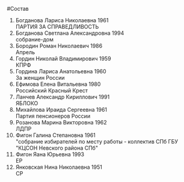 #Состав
1. Богданова Лариса Николаевна 1961   
    ПАРТИЯ ЗА СПРАВЕДЛИВОСТЬ
2. Богданова Светлана Александровна 1994   
    собрание-дом
3. Бородин Роман Николаевич 1986   
    Апрель
4. Гордин Николай Владимирович 1959   
    КПРФ
5. Гордина Лариса Анатольевна 1960   
    За женщин России
6. Ефимова Елена Витальевна 1980   
    Российский Красный Крест
7. Ланчев Александр Кириллович 1991   
    ЯБЛОКО
8. Михайлова Ираида Сергеевна 1961   
    Партия пенсионеров России
9. Розанова Марина Викторовна 1962   
    ЛДПР
10. Фигон Галина Степановна 1961   
    "собрание избирателей по месту работы - коллектив СПб ГБУ "КЦСОН Невского района СПб"
11. Фигон Яана Юрьевна 1993   
    ЕР
12. Янковская Нина Николаевна 1951   
    СР
